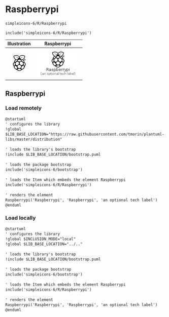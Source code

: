 # Raspberrypi


```text
simpleicons-6/R/Raspberrypi
```

```text
include('simpleicons-6/R/Raspberrypi')
```



| Illustration | Raspberrypi |
| :---: | :---: |
| ![illustration for Illustration](../../simpleicons-6/R/Raspberrypi.png) | ![illustration for Raspberrypi](../../simpleicons-6/R/Raspberrypi.Local.png) |




## Raspberrypi

### Load remotely
```plantuml
@startuml
' configures the library
!global $LIB_BASE_LOCATION="https://raw.githubusercontent.com/tmorin/plantuml-libs/master/distribution"

' loads the library's bootstrap
!include $LIB_BASE_LOCATION/bootstrap.puml

' loads the package bootstrap
include('simpleicons-6/bootstrap')

' loads the Item which embeds the element Raspberrypi
include('simpleicons-6/R/Raspberrypi')

' renders the element
Raspberrypi('Raspberrypi', 'Raspberrypi', 'an optional tech label')
@enduml
```

### Load locally
```plantuml
@startuml
' configures the library
!global $INCLUSION_MODE="local"
!global $LIB_BASE_LOCATION="../.."

' loads the library's bootstrap
!include $LIB_BASE_LOCATION/bootstrap.puml

' loads the package bootstrap
include('simpleicons-6/bootstrap')

' loads the Item which embeds the element Raspberrypi
include('simpleicons-6/R/Raspberrypi')

' renders the element
Raspberrypi('Raspberrypi', 'Raspberrypi', 'an optional tech label')
@enduml
```

